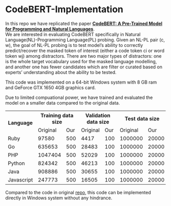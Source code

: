 # CodeBERT-Implementation
In this repo we have replicated the paper <b><a href = "https://arxiv.org/abs/2002.08155">CodeBERT: A Pre-Trained Model for Programming and Natural Languages</a></b>. </br>
We are interested in evaluating CodeBERT specifically in Natural Language(NL)-Programming Language(PL) probing. Given an NL-PL pair (c, w), the goal of NL-PL probing is to test model’s ability to correctly predict/recover the masked token of interest (either a code token ci or word token wj) among distractors.
There are two major types of distractors: one is the whole target vocabulary used for the masked language modelling, and another one has fewer candidates which are filter or curated based on experts’ understanding about the ability to be tested. <br>

This code was implemented on a 64-bit Windows system with 8 GB ram and GeForce GTX 1650 4GB graphics card.

Due to limited compuational power, we have trained and evaluated the model on a smaller data compared to the original data. 
<table>
  <tr>
    <th rowspan ="2"> Language </th>
    <th colspan="2">Training data size</th>
    <th colspan="2">Validation data size</th>
    <th colspan="2">Test data size</th>
  </tr>
  <tr>
    <td>Original</td>
    <td>Our</td>
    <td>Original</td>
    <td>Our</td>
    <td>Original</td>
    <td>Our</td>
  </tr>
  <tr>
    <td>Ruby</td>
    <td>97580</td>
    <td>500</td>
    <td>4417</td>
    <td>100</td>
    <td>1000000</td>
    <td>20000</td>
  </tr>
  <tr>
    <td>Go</td>
    <td>635653</td>
    <td>500</td>
    <td>28483</td>
    <td>100</td>
    <td>1000000</td>
    <td>20000</td>
  </tr>
  <tr>
    <td>PHP</td>
    <td>1047404</td>
    <td>500</td>
    <td>52029</td>
    <td>100</td>
    <td>1000000</td>
    <td>20000</td>
  </tr>
  <tr>
    <td>Python</td>
    <td>824342</td>
    <td>500</td>
    <td>46213</td>
    <td>100</td>
    <td>1000000</td>
    <td>20000</td>
  </tr>
  <tr>
    <td>Java</td>
    <td>908886</td>
    <td>500</td>
    <td>30655</td>
    <td>100</td>
    <td>1000000</td>
    <td>20000</td>
  </tr>
  <tr>
    <td>Javascript</td>
    <td>247773</td>
    <td>500</td>
    <td>16505</td>
    <td>100</td>
    <td>1000000</td>
    <td>20000</td>
  </tr>
  
  
  </table>
  
Compared to the code in original <a href = "https://github.com/microsoft/CodeBERT/tree/master/CodeBERT/codesearch">repo</a>, this code can be implemented directly in Windows system without any hindrance.

